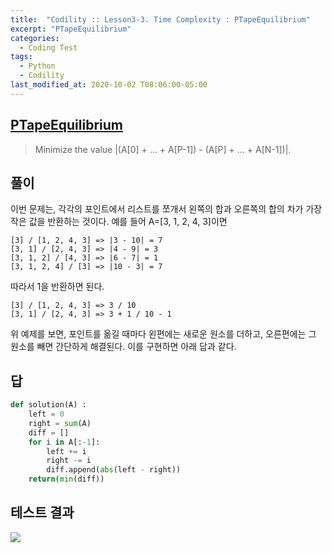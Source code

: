 ```yaml
---
title:  "Codility :: Lesson3-3. Time Complexity : PTapeEquilibrium"
excerpt: "PTapeEquilibrium"
categories:
  - Coding Test
tags:
  - Python
  - Codility
last_modified_at: 2020-10-02 T08:06:00-05:00
---
```


[PTapeEquilibrium](https://app.codility.com/programmers/lessons/3-time_complexity/tape_equilibrium/start/)
-------------------------
> Minimize the value |(A[0] + ... + A[P-1]) - (A[P] + ... + A[N-1])|.

풀이
--------------

이번 문제는, 각각의 포인트에서 리스트를 쪼개서 왼쪽의 합과 오른쪽의 합의 차가 가장 작은 값을 반환하는 것이다.
예를 들어 A=[3, 1, 2, 4, 3]이면


```
[3] / [1, 2, 4, 3] => |3 - 10| = 7
[3, 1] / [2, 4, 3] => |4 - 9| = 3
[3, 1, 2] / [4, 3] => |6 - 7| = 1
[3, 1, 2, 4] / [3] => |10 - 3| = 7
```
따라서 1을 반환하면 된다.

```
[3] / [1, 2, 4, 3] => 3 / 10
[3, 1] / [2, 4, 3] => 3 + 1 / 10 - 1
```

위 예제를 보면, 포인트를 옮길 때마다 왼편에는 새로운 원소를 더하고, 오른편에는 그 원소를 빼면 간단하게 해결된다. 이를 구현하면 아래 답과 같다.



답
--------------

``` python
def solution(A) :
    left = 0
    right = sum(A)
    diff = []
    for i in A[:-1]:
        left += i
        right -= i
        diff.append(abs(left - right))
    return(min(diff))

```


테스트 결과
--------------
![](assets/images/2020-09-30_lesson3-3-PTapeEquilibrium-bd7e60e7.png)
